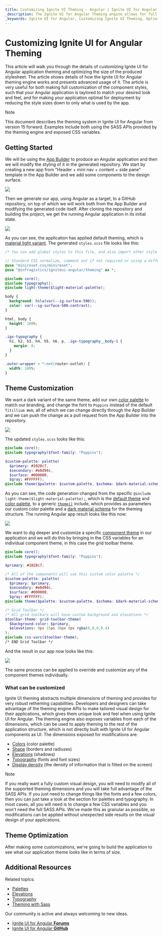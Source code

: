 ```yaml
---
title: Customizing Ignite UI Theming - Angular | Ignite UI for Angular
_description: The Ignite UI for Angular Theming engine allows for full application theming customization and styles size optimization.
_keywords: Ignite UI for Angular, Customizing Ignite UI Theming, Optimizing Ignite UI Theming, Angular Theming Engine, Angular Theming
---
```


# Customizing Ignite UI for Angular Theming

This article will walk you through the details of customizing Ignite UI for Angular application theming and optimizing the size of the produced stylesheet. The article shows details of how the Ignite UI for Angular theming engine works and presents advanced usage of it. The article is very useful for both making full customization of the component styles, such that your Angular application is taylored to match your desired look and feel, and for making your application optimal for deployment by reducing the style sizes down to only what is used by the app.

>[!NOTE] 
> This document describes the theming system in Ignite UI for Angular from version 15 forward. Examples include both using the SASS APIs provided by the theming engine and exposed CSS variables.

## Getting Started

We will be using the [App Builder](https://www.infragistics.com/products/appbuilder) to produce an Angular application and then we will modify the styling of it in the generated repository. We start by creating a new app from "Header + mini nav + content + side pane" template in the App Builder and we add some components to the design surface.

<img class="responsive-img"  src="../../../images/general/theming-walkthrough/getting-started-appbuilder.png" />

Then we generate our app, using Angular as a target, to a GitHub repository, on top of which we will work both from the App Builder and modifying the generated code itself. After cloning the repository and building the project, we get the running Angular application in its initial state.

<img class="responsive-img"  src="../../../images/general/theming-walkthrough/getting-started-runningapp.png" />

As you can see, the application has applied default theming, which is [material light variant](../../themes/sass/presets/material.md). The generated `styles.scss` file looks like this:

```scss
/* You can add global styles to this file, and also import other style files */

// Standard CSS normalize, comment out if not required or using a different module
@use "minireset.css/minireset";
@use "@infragistics/igniteui-angular/theming" as *;

@include core();
@include typography();
@include light-theme($light-material-palette);

body {
  background: hsla(var(--ig-surface-500));
  color: var(--ig-surface-500-contrast);
}

html, body {
  height: 100%;
}

.igx-typography {
  h1, h2, h3, h4, h5, h6, p, .igx-typography__body-1 {
    margin: 0;
  }
}

.outer-wrapper > *:not(router-outlet) {
  width: 100%;
}
```

## Theme Customization

We want a dark variant of the same theme, add our own [color palette](../../themes/palettes.md) to match our branding, and change the font to `Poppins` instead of the default `Titillium Web`, all of which we can change directly through the App Builder and we can push the change as a pull request from the App Builder into the repository.

<img class="responsive-img"  src="../../../images/general/theming-walkthrough/getting-started-appbuilder-theming.png" />

The updated `styles.scss` looks like this:

```scss
@include core();
@include typography($font-family: "Poppins");

$custom-palette: palette(
  $primary: #1028c7,
  $secondary: #e0d94c,
  $surface: #000000,
  $gray: #FFFFFF);
@include theme($palette: $custom-palette, $schema: $dark-material-schema);
```

As you can see, the code generation changed from the specific `@include light-theme($light-material-palette);`, which is the [default theme](../../themes/sass/presets/material.md) and [color palette](../../themes/palettes.md), to a generic [`theme()`](../../themes/sass/global-themes.md) include, which provides as parameters our custom color palette and a [dark material schema](../../themes/sass/schemas.md) for the theming structure. The running Angular app result looks like this now:

<img class="responsive-img"  src="../../../images/general/theming-walkthrough/getting-started-dark-app.png" />

We want to dig deeper and customize a specific [component theme](../../themes/sass/component-themes.md) in our application and we will do this by bringing in the CSS variables for an individual component theme, in this case the grid toolbar theme. 

```scss
@include core();
@include typography($font-family: "Poppins");

$primary: #1028c7;

/* All of the components will use this custom color palette */
$custom-palette: palette(
  $primary: $primary,
  $secondary: #e0d94c,
  $surface: #000000,
  $gray: #FFFFFF);
@include theme($palette: $custom-palette, $schema: $dark-material-schema);

/* Grid Toolbar */
/* All grid toolbars will have custom background and elevations */
$toolbar-theme: grid-toolbar-theme(
  $background-color: $primary,
  $elevations: 0px 15px 30px 0px rgba(0,0,0,0.4)
);
@include css-vars($toolbar-theme);
/* END Grid Toolbar */
```

And the result in our app now looks like this:

<img class="responsive-img"  src="../../../images/general/theming-walkthrough/customizing-updating-toolbar.png" />

The same process can be applied to override and customize any of the component themes individually.

### What can be customized

Ignite UI theming abstracts multiple dimensions of theming and provides for very robust retheming capabilities. Developers and designers can take advantage of the theming engine APIs to make tailored visual design for their applications, which gives them unique look and feel when using Ignite UI for Angular. The theming engine also exposes variables from each of the dimensions, which can be used to apply theming to the rest of the application structure, which is not directly built with Ignite UI for Angular components as UI. The dimensions exposed for modifications are:

 * [Colors](../../themes/sass/palettes.md) (color palette)
 * [Shape](../../themes/sass/roundness.md) (borders and radiuses)
 * [Elevations](../../themes/sass/elevations.md) (shadows)
 * [Typography](../../themes/sass/typography.md) (fonts and font sizes)
 * [Display density](../../display-density.md) (the density of information that is fitted on the screen)

>[!NOTE]
> If you really want a fully custom visual design, you will need to modify all of the supported theming dimensions and you will take full advantage of the SASS APIs. 
> If you just need to change things like the fonts and а few colors, then you can just take a look at the section for palettes and typography. In most cases, all you will need is to change a few CSS variables and you won't need the full SASS APIs.
> We've made this as granular as possible, so modifications can be applied without unexpected side results on the visual design of your applications. 

## Theme Optimization

After making some customizations, we're going to build the application to see what our application theme looks like in terms of size.

## Additional Resources

Related topics:

- [Palettes](./palettes.md)
- [Elevations](./elevations.md)
- [Typography](./typography.md)
- [Theming with Sass](./sass/index.md)

Our community is active and always welcoming to new ideas.

* [Ignite UI for Angular **Forums**](https://www.infragistics.com/community/forums/f/ignite-ui-for-angular)
* [Ignite UI for Angular **GitHub**](https://github.com/IgniteUI/igniteui-angular)
